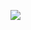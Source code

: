![](https://www.insidehook.com/wp-content/uploads/2016/10/whereeveryougothereyouare-1.gif?fit=480%2C600)
